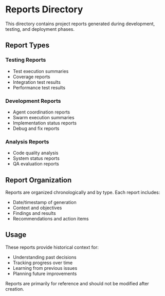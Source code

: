# Reports Directory

This directory contains project reports generated during development, testing, and deployment phases.

## Report Types

### Testing Reports
- Test execution summaries
- Coverage reports
- Integration test results
- Performance test results

### Development Reports
- Agent coordination reports
- Swarm execution summaries
- Implementation status reports
- Debug and fix reports

### Analysis Reports
- Code quality analysis
- System status reports
- QA evaluation reports

## Report Organization

Reports are organized chronologically and by type. Each report includes:
- Date/timestamp of generation
- Context and objectives
- Findings and results
- Recommendations and action items

## Usage

These reports provide historical context for:
- Understanding past decisions
- Tracking progress over time
- Learning from previous issues
- Planning future improvements

Reports are primarily for reference and should not be modified after creation.
